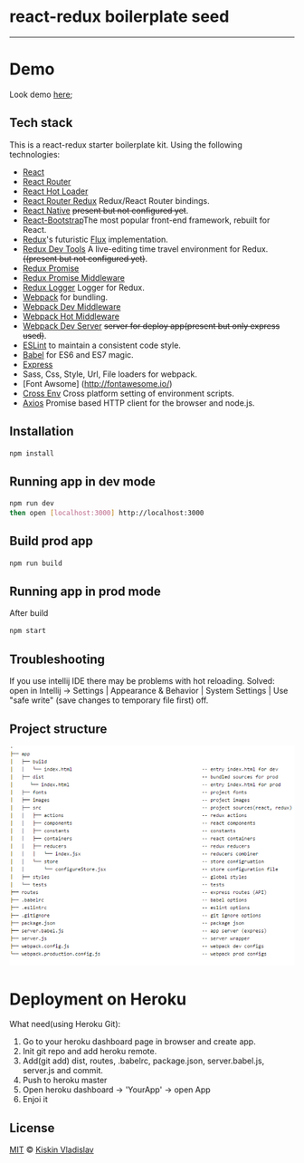 # react-redux boilerplate seed

---
# Demo 

Look demo [here](https://react-redux-webpack-seed.herokuapp.com);

## Tech stack

This is a react-redux starter boilerplate kit. Using the following technologies:

* [React](https://github.com/facebook/react)
* [React Router](https://github.com/rackt/react-router)
* [React Hot Loader](https://github.com/gaearon/react-hot-loader)
* [React Router Redux](https://github.com/reactjs/react-router-redux) Redux/React Router bindings.
* [React Native](https://github.com/facebook/react-native) ~~present but not configured yet~~.
* [React-Bootstrap](https://github.com/react-bootstrap/react-bootstrap)The most popular front-end framework, rebuilt for React.
* [Redux](https://github.com/rackt/redux)'s futuristic [Flux](https://facebook.github.io/react/blog/2014/05/06/flux.html) implementation.
* [Redux Dev Tools](https://github.com/gaearon/redux-devtools) A live-editing time travel environment for Redux. ~~((present but not configured yet)~~.
* [Redux Promise](https://github.com/acdlite/redux-promise)
* [Redux Promise Middleware](https://github.com/pburtchaell/redux-promise-middleware)
* [Redux Logger](https://github.com/evgenyrodionov/redux-logger) Logger for Redux.
* [Webpack](http://webpack.github.io) for bundling.
* [Webpack Dev Middleware](http://webpack.github.io/docs/webpack-dev-middleware.html)
* [Webpack Hot Middleware](https://github.com/glenjamin/webpack-hot-middleware)
* [Webpack Dev Server](https://github.com/webpack/webpack-dev-server)  ~~server for deploy app(present but only express used)~~.
* [ESLint](http://eslint.org) to maintain a consistent code style.
* [Babel](http://babeljs.io) for ES6 and ES7 magic.
* [Express](https://github.com/expressjs/express)
* Sass, Css, Style, Url, File loaders for webpack.
* [Font Awsome] (http://fontawesome.io/)
* [Cross Env](https://github.com/kentcdodds/cross-env) Cross platform setting of environment scripts.
* [Axios](https://github.com/mzabriskie/axios) Promise based HTTP client for the browser and node.js.

## Installation

```bash
npm install
```
## Running app in dev mode

```bash
npm run dev
then open [localhost:3000] http://localhost:3000
```

## Build prod app 

```bash
npm run build
```

## Running app in prod mode

After build 

```bash
npm start
```
## Troubleshooting
If you use intellij IDE there may be problems with hot reloading. Solved: open in Intellij -> Settings | Appearance & Behavior | System Settings | Use "safe write" (save changes to temporary file first) off.
## Project structure 

![alt tag](https://github.com/kiskinvlad/react-redux-babel-webpack-express/blob/master/1.png?raw=true|alt=octocat) 

# Deployment on Heroku

What need(using Heroku Git):

1. Go to your heroku dashboard page in browser and create app.
2. Init git repo and add heroku remote.
3. Add(git add) dist, routes, .babelrc, package.json, server.babel.js, server.js and commit.
4. Push to heroku master
5. Open heroku dashboard -> 'YourApp' -> open App
6. Enjoi it

## License

[MIT](LICENSE.md) &copy; [Kiskin Vladislav][author]


[author]: https://github.com/kiskinvlad
